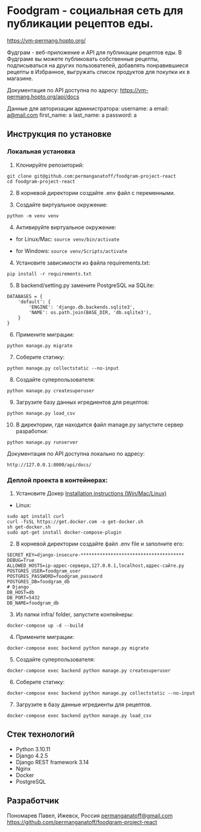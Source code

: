 
# Foodgram - социальная сеть для публикации рецептов еды.
https://vm-permang.hopto.org/

Фудграм - веб-приложение и API для публикации рецептов еды.
В Фудграме вы можете публиковать собственные рецепты, подписываться на других пользователей, 
добавлять понравившиеся рецепты в Избранное, выгружать список продуктов для покупки их в магазине.

Документация по API доступна по адресу:
https://vm-permang.hopto.org/api/docs

Данные для авторизации администратора:
username: a
email: a@mail.com
first_name: a
last_name: a
password: a

## Инструкция по установке

### Локальная установка
1. Клонируйте репозиторий:
```
git clone git@github.com:permanganatoff/foodgram-project-react
cd foodgram-project-react
```

2. В корневой директории создайте .env файл с переменными.

3. Создайте виртуальное окружение:
```
python -m venv venv
```
4. Активируйте виртуальное окружение:
* for Linux/Mac:
```source venv/bin/activate```

* for Windows:
```source venv/Scripts/activate```

4. Установите зависимости из файла requirements.txt:

```
pip install -r requirements.txt
```
5. В backend/setting.py замените PostgreSQL на SQLite:
```
DATABASES = {
    'default': {
        'ENGINE': 'django.db.backends.sqlite3',
        'NAME': os.path.join(BASE_DIR, 'db.sqlite3'),
    }
}
```

6. Примените миграции:
```
python manage.py migrate
```
7. Соберите статику:
```
python manage.py collectstatic --no-input
```
8. Создайте суперпользователя:
```
python manage.py createsuperuser
```
9. Загрузите базу данных игредиентов для рецептов:
```
python manage.py load_csv
```
10. В директории, где находится файл manage.py запустите сервер разработки:
```
python manage.py runserver
```
Документация по API доступна локально по адресу:
```
http://127.0.0.1:8000/api/docs/
```

### Деплой проекта в контейнерах:

1. Установите Докер
[Installation instructions (Win/Mac/Linux)](https://docs.docker.com/compose/install/)

- Linux:
```
sudo apt install curl                                   
curl -fsSL https://get.docker.com -o get-docker.sh      
sh get-docker.sh                                        
sudo apt-get install docker-compose-plugin              
```


2. В корневой директории создайте файл .env file и заполните его:
```
SECRET_KEY=django-insecure-**************************************
DEBUG=True
ALLOWED_HOSTS=ip-адрес-сервера,127.0.0.1,localhost,адрес-сайте.ру
POSTGRES_USER=foodgram_user
POSTGRES_PASSWORD=foodgram_password
POSTGRES_DB=foodgram_db
# Django
DB_HOST=db
DB_PORT=5432
DB_NAME=foodgram_db
```

3. Из папки infra/ folder, запустите контейнеры:
```
docker-compose up -d --build
```
4. Примените миграции:
```
docker-compose exec backend python manage.py migrate
```
5. Создайте суперпользователя:
```
docker-compose exec backend python manage.py createsuperuser
```
6. Соберите статику:
```
docker-compose exec backend python manage.py collectstatic --no-input
```
7. Загрузите в базу данные игредиенты для рецептов.
```
docker-compose exec backend python manage.py load_csv
```

## Стек технологий
- Python 3.10.11
- Django 4.2.5
- Django REST framework 3.14
- Nginx
- Docker
- PostgreSQL

## Разработчик 
Пономарев Павел, Ижевск, Россия
permanganatoff@gmail.com
https://github.com/permanganatoff/foodgram-project-react